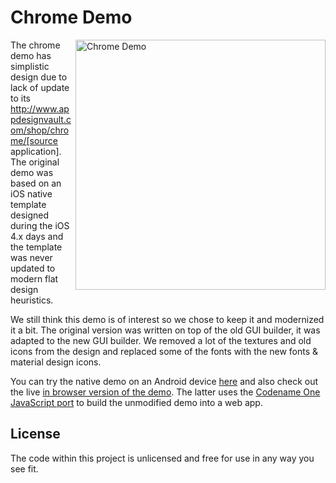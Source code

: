 # Chrome Demo

<img align="right" width="400px" src="https://www.codenameone.com/img/chrome-portrait.png" alt="Chrome Demo">

The chrome demo has simplistic design due to lack of update to its http://www.appdesignvault.com/shop/chrome/[source application]. The original demo was based on an iOS native template designed during the iOS 4.x days and the template was never updated to modern flat design heuristics. 
 
We still think this demo is of interest so we chose to keep it and modernized it a bit. The original version was written on top of the old GUI builder, it was adapted to the new GUI builder. We removed a lot of the textures and old icons from the design and replaced some of the fonts with the new fonts & material design icons. 

You can try the native demo on an Android device [here](https://www.codenameone.com/demos-Chrome.html) and also check out the live [in browser version of the demo](https://www.codenameone.com/demos/Chrome/). The latter uses the [Codename One JavaScript port](https://www.codenameone.com/blog/javascript-port.html) to build the unmodified demo into a web app.

## License 

The code within this project is unlicensed and free for use in any way you see fit.
